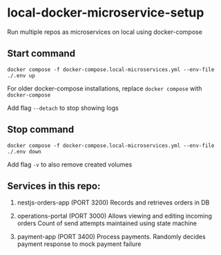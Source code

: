 # local-docker-microservice-setup
Run multiple repos as microservices on local using docker-compose

## Start command
`docker compose -f docker-compose.local-microservices.yml --env-file ./.env up`

For older docker-compose installations, replace `docker compose` with `docker-compose`

Add flag `--detach`  to stop showing logs

## Stop command
`docker compose -f docker-compose.local-microservices.yml --env-file ./.env down`

Add flag `-v` to also remove created volumes

## Services in this repo:
1. nestjs-orders-app (PORT 3200)
   Records and retrieves orders in DB

2. operations-portal (PORT 3000)
   Allows viewing and editing incoming orders
   Count of send attempts maintained using state machine

3. payment-app (PORT 3400)
   Process payments. Randomly decides payment response to mock payment failure


